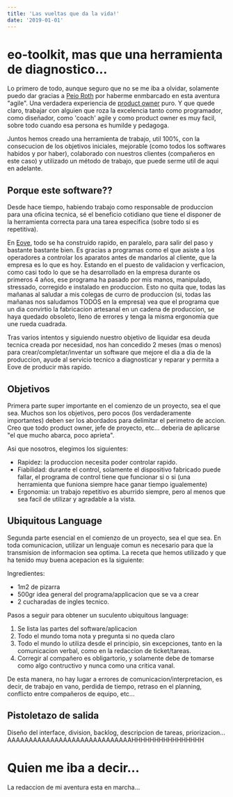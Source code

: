 ```yaml
---
title: 'Las vueltas que da la vida!'
date: '2019-01-01'
---
```


# eo-toolkit, mas que una herramienta de diagnostico...

Lo primero de todo, aunque seguro que no se me iba a olvidar, solamente puedo dar gracias a [Peio Roth](https://about.me/peioroth) por haberme enmbarcado en esta aventura "agile". Una verdadera experiencia de [product owner](https://proyectosagiles.org/cliente-product-owner/) puro. Y que quede claro, trabajar con alguien que roza la excelencia tanto como programador, como diseñador, como 'coach' agile y como product owner es muy facil, sobre todo cuando esa persona es humilde y pedagoga. 

Juntos hemos creado una herramienta de trabajo, util 100%, con la consecucion de los objetivos iniciales, mejorable (como todos los softwares habidos y por haber), colaborado con nuestros clientes (compañeros en este caso) y utilizado un método de trabajo, que puede serme util de aqui en adelante. 

## Porque este software??

Desde hace tiempo, habiendo trabajo como responsable de produccion para una oficina tecnica, sé el beneficio cotidiano que tiene el disponer de la herramienta correcta para una tarea especifica (sobre todo si es repetitiva).

En [Eove](http://eove.fr/cms/), todo se ha construido rapido, en paralelo, para salir del paso y bastante bastante bien. Es gracias a programas como el que asiste a los operadores a controlar los aparatos antes de mandarlos al cliente, que la empresa es lo que es hoy. Estando en el puesto de validacion y verficacion, como casi todo lo que se ha desarrollado en la empresa durante os primeros 4 años, ese programa ha pasado por mis manos, manipulado, stressado, corregido e instalado en produccion. Esto no quita que, todas las mañanas al saludar a mis colegas de curro de produccion (si, todas las mañanas nos saludamos TODOS en la empresa) vea que el programa que un dia convirtio la fabricacion artesanal en un cadena de produccion, se haya quedado obsoleto, lleno de errores y tenga la misma ergonomia que une rueda cuadrada.

Tras varios intentos y siguiendo nuestro objetivo de liquidar esa deuda tecnica creada por necesidad, nos han concedido 2 meses (mas o menos) para crear/completar/inventar un software que mejore el dia a dia de la produccion, ayude al servicio tecnico a diagnosticar y reparar y permita a Eove de producir màs rapido.

## Objetivos

Primera parte super importante en el comienzo de un proyecto, sea el que sea. Muchos son los objetivos, pero pocos (los verdaderamente importantes) deben ser los abordados para delimitar el perimetro de accion. Creo que todo product owner, jefe de proyecto, etc... deberia de aplicarse "el que mucho abarca, poco aprieta".

Asi que nosotros, elegimos los siguientes:

- Rapidez: la produccion necesita poder controlar rapido.
- Fiabilidad: durante el control, solamente el dispositivo fabricado puede fallar, el programa de control tiene que funcionar si o si (una herramienta que funiona siempre hace ganar tiempo igualemente)
- Ergonomia: un trabajo repetitivo es aburrido siempre, pero al menos que sea facil de utilizar y agradable a la vista.

## Ubiquitous Language

Segunda parte esencial en el comienzo de un proyecto, sea el que sea. En toda comunicacion, utilizar un lenguaje comun es necesario para que la transmision de informacion sea optima. La receta que hemos utilizado y que ha tenido muy buena acepacion es la siguiente:

Ingredientes:
- 1m2 de pizarra
- 500gr idea general del programa/applicacion que se va a crear
- 2 cucharadas de ingles tecnico.

Pasos a seguir para obtener un suculento ubiquitous language:
1. Se lista las partes del software/aplicacion
1. Todo el mundo toma nota y pregunta si no queda claro
1. Todo el mundo lo utiliza desde el principio, sin excepciones, tanto en la comunicacion verbal, como en la redaccion de ticket/tareas.
2. Corregir al compañero es obligartorio, y solamente debe de tomarse como algo contructivo y nunca como una critica vanal.

De esta manera, no hay lugar a errores de comunicacion/interpretacion, es decir, de trabajo en vano, perdida de tiempo, retraso en el planning, conflicto entre compañeros de equipo, etc...

## Pistoletazo de salida

Diseño del interface, division, backlog, descripcion de tareas, priorizacion... AAAAAAAAAAAAAAAAAAAAAAAAAAAAAHHHHHHHHHHHHHHHH







# Quien me iba a decir...

La redaccion de mi aventura esta en marcha...

